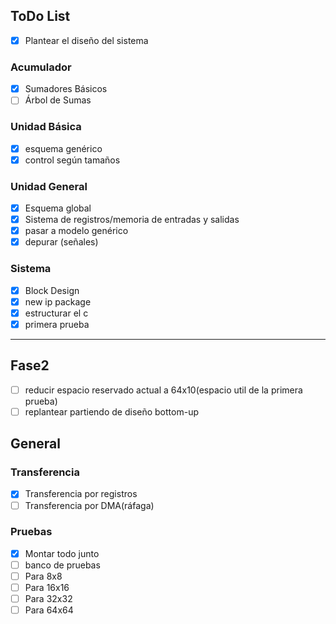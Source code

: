 ## ToDo List


- [x] Plantear el diseño del sistema

### Acumulador

- [x] Sumadores Básicos 
- [ ] Árbol de Sumas

### Unidad Básica

- [x] esquema genérico 
- [x] control según tamaños

### Unidad General

- [x] Esquema global 
- [x] Sistema de registros/memoria de entradas y salidas
- [x] pasar a modelo genérico 
- [x] depurar (señales)

### Sistema

- [x] Block Design
- [x] new ip package
- [x] estructurar el c
- [x] primera prueba

****

## Fase2

- [ ] reducir espacio reservado actual a 64x10(espacio util de la primera prueba)
- [ ] replantear partiendo de diseño bottom-up

## General

### Transferencia

- [x] Transferencia por registros
- [ ] Transferencia por DMA(ráfaga)

### Pruebas

- [x] Montar todo junto
- [ ] banco de pruebas
- [ ] Para 8x8
- [ ] Para 16x16
- [ ] Para 32x32
- [ ] Para 64x64